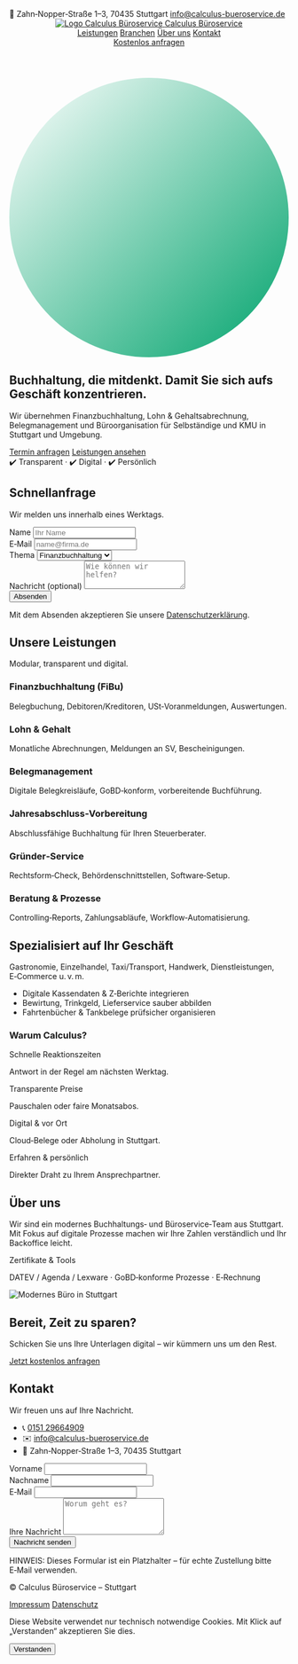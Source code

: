 <!doctype html>
<html lang="de">
<head>
  <meta charset="utf-8" />
  <meta name="viewport" content="width=device-width, initial-scale=1" />
  <title>Calculus Büroservice – Buchhaltung & Büroorganisation in Stuttgart</title>
  <meta name="description" content="Calculus Büroservice unterstützt Selbständige und KMU in Stuttgart bei Finanzbuchhaltung, Lohn, Belegmanagement und Büroorganisation." />
  <meta name="robots" content="index,follow" />
  <meta property="og:title" content="Calculus Büroservice" />
  <meta property="og:description" content="Buchhaltung & Büroservice für Stuttgart und Umgebung." />
  <meta property="og:type" content="website" />
  <meta property="og:image" content="/logo.png" />
  <link rel="icon" href="/favicon.ico" />
  <script src="https://cdn.tailwindcss.com"></script>
  <script>
    tailwind.config = {
      theme: {
        extend: {
          colors: {
            brand: {
              DEFAULT: '#0f172a',
              light: '#1e293b',
              accent: '#00a36c'
            }
          }
        }
      }
    }
  </script>
</head>
<body class="bg-slate-50 text-slate-800">
  <div class="w-full bg-brand text-white text-sm">
    <div class="mx-auto max-w-7xl px-4 py-2 flex flex-wrap items-center justify-between gap-2">
      <span>📍 Zahn‑Nopper‑Straße 1–3, 70435 Stuttgart</span>
      <a class="underline underline-offset-2" href="mailto:info@calculus-bueroservice.de">info@calculus-bueroservice.de</a>
    </div>
  </div>

  <header class="sticky top-0 z-40 bg-white/80 backdrop-blur border-b border-slate-200">
    <div class="mx-auto max-w-7xl px-4 py-3 flex items-center justify-between">
      <a href="#" class="flex items-center gap-3">
        <img src="/logo.png" alt="Logo Calculus Büroservice" class="h-10 w-10 object-contain" />
        <span class="font-semibold tracking-tight">Calculus Büroservice</span>
      </a>
      <nav class="hidden md:flex items-center gap-6 text-sm">
        <a href="#leistungen" class="hover:text-brand-accent">Leistungen</a>
        <a href="#branchen" class="hover:text-brand-accent">Branchen</a>
        <a href="#ueber" class="hover:text-brand-accent">Über uns</a>
        <a href="#kontakt" class="hover:text-brand-accent">Kontakt</a>
      </nav>
      <a href="#kontakt" class="ml-4 inline-flex items-center rounded-xl bg-brand-accent px-4 py-2 text-white text-sm font-medium shadow hover:opacity-90">Kostenlos anfragen</a>
    </div>
  </header>

  <section class="relative overflow-hidden">
    <div class="absolute inset-0 bg-gradient-to-br from-brand to-brand-light opacity-95"></div>
    <svg class="absolute right-[-10%] top-[-10%] h-[60rem] w-[60rem] opacity-10" viewBox="0 0 1024 1024" fill="none" aria-hidden="true">
      <defs>
        <linearGradient id="g" x1="0" x2="1" y1="0" y2="1">
          <stop stop-color="#ffffff" />
          <stop offset="1" stop-color="#00a36c" />
        </linearGradient>
      </defs>
      <circle cx="512" cy="512" r="512" fill="url(#g)" />
    </svg>
    <div class="relative mx-auto max-w-7xl px-4 py-24 md:py-32 grid lg:grid-cols-2 gap-10 items-center">
      <div class="text-white">
        <h1 class="text-4xl md:text-5xl font-bold leading-tight">Buchhaltung, die mitdenkt.
          <span class="block text-brand-accent">Damit Sie sich aufs Geschäft konzentrieren.</span>
        </h1>
        <p class="mt-6 text-white/90 max-w-xl">Wir übernehmen Finanzbuchhaltung, Lohn & Gehaltsabrechnung, Belegmanagement und Büroorganisation für Selbständige und KMU in Stuttgart und Umgebung.</p>
        <div class="mt-8 flex flex-wrap gap-3">
          <a href="#kontakt" class="inline-flex items-center rounded-xl bg-brand-accent px-5 py-3 font-medium text-white shadow hover:opacity-90">Termin anfragen</a>
          <a href="#leistungen" class="inline-flex items-center rounded-xl px-5 py-3 font-medium bg-white/10 ring-1 ring-white/30 hover:bg-white/20">Leistungen ansehen</a>
        </div>
        <div class="mt-6 text-sm text-white/80">✔️ Transparent · ✔️ Digital · ✔️ Persönlich</div>
      </div>
      <div class="bg-white rounded-2xl shadow-xl p-6 md:p-8">
        <h2 class="text-lg font-semibold">Schnellanfrage</h2>
        <p class="text-sm text-slate-600 mt-1">Wir melden uns innerhalb eines Werktags.</p>
        <form class="mt-6 grid grid-cols-1 gap-4" action="#" method="post">
          <div>
            <label class="block text-sm font-medium">Name</label>
            <input required type="text" name="name" class="mt-1 w-full rounded-xl border-slate-300 focus:border-brand-accent focus:ring-brand-accent" placeholder="Ihr Name" />
          </div>
          <div>
            <label class="block text-sm font-medium">E‑Mail</label>
            <input required type="email" name="email" class="mt-1 w-full rounded-xl border-slate-300 focus:border-brand-accent focus:ring-brand-accent" placeholder="name@firma.de" />
          </div>
          <div>
            <label class="block text-sm font-medium">Thema</label>
            <select name="topic" class="mt-1 w-full rounded-xl border-slate-300 focus:border-brand-accent focus:ring-brand-accent">
              <option>Finanzbuchhaltung</option>
              <option>Lohn & Gehalt</option>
              <option>Belegmanagement</option>
              <option>Existenzgründung</option>
              <option>Sonstiges</option>
            </select>
          </div>
          <div>
            <label class="block text-sm font-medium">Nachricht (optional)</label>
            <textarea name="message" rows="3" class="mt-1 w-full rounded-xl border-slate-300 focus:border-brand-accent focus:ring-brand-accent" placeholder="Wie können wir helfen?"></textarea>
          </div>
          <button type="submit" class="mt-2 inline-flex justify-center rounded-xl bg-brand-accent px-5 py-3 font-medium text-white shadow hover:opacity-90">Absenden</button>
          <p class="text-xs text-slate-500">Mit dem Absenden akzeptieren Sie unsere <a href="#datenschutz" class="underline">Datenschutzerklärung</a>.</p>
        </form>
      </div>
    </div>
  </section>

  <!-- Leistungen -->
  <section id="leistungen" class="mx-auto max-w-7xl px-4 py-20">
    <div class="text-center">
      <h2 class="text-3xl md:text-4xl font-bold">Unsere Leistungen</h2>
      <p class="mt-3 text-slate-600">Modular, transparent und digital.</p>
    </div>
    <div class="mt-10 grid gap-6 sm:grid-cols-2 lg:grid-cols-3">
      <div class="rounded-2xl border bg-white p-6 shadow-sm">
        <h3 class="font-semibold">Finanzbuchhaltung (FiBu)</h3>
        <p class="mt-2 text-sm text-slate-600">Belegbuchung, Debitoren/Kreditoren, USt‑Voranmeldungen, Auswertungen.</p>
      </div>
      <div class="rounded-2xl border bg-white p-6 shadow-sm">
        <h3 class="font-semibold">Lohn & Gehalt</h3>
        <p class="mt-2 text-sm text-slate-600">Monatliche Abrechnungen, Meldungen an SV, Bescheinigungen.</p>
      </div>
      <div class="rounded-2xl border bg-white p-6 shadow-sm">
        <h3 class="font-semibold">Belegmanagement</h3>
        <p class="mt-2 text-sm text-slate-600">Digitale Belegkreisläufe, GoBD‑konform, vorbereitende Buchführung.</p>
      </div>
      <div class="rounded-2xl border bg-white p-6 shadow-sm">
        <h3 class="font-semibold">Jahresabschluss‑Vorbereitung</h3>
        <p class="mt-2 text-sm text-slate-600">Abschlussfähige Buchhaltung für Ihren Steuerberater.</p>
      </div>
      <div class="rounded-2xl border bg-white p-6 shadow-sm">
        <h3 class="font-semibold">Gründer‑Service</h3>
        <p class="mt-2 text-sm text-slate-600">Rechtsform‑Check, Behördenschnittstellen, Software‑Setup.</p>
      </div>
      <div class="rounded-2xl border bg-white p-6 shadow-sm">
        <h3 class="font-semibold">Beratung & Prozesse</h3>
        <p class="mt-2 text-sm text-slate-600">Controlling‑Reports, Zahlungsabläufe, Workflow‑Automatisierung.</p>
      </div>
    </div>
  </section>

  <!-- Branchen -->
  <section id="branchen" class="bg-slate-100">
    <div class="mx-auto max-w-7xl px-4 py-20">
      <div class="grid lg:grid-cols-2 gap-10 items-center">
        <div>
          <h2 class="text-3xl md:text-4xl font-bold">Spezialisiert auf Ihr Geschäft</h2>
          <p class="mt-3 text-slate-600">Gastronomie, Einzelhandel, Taxi/Transport, Handwerk, Dienstleistungen, E‑Commerce u. v. m.</p>
          <ul class="mt-6 space-y-2 text-slate-700 list-disc list-inside">
            <li>Digitale Kassendaten & Z‑Berichte integrieren</li>
            <li>Bewirtung, Trinkgeld, Lieferservice sauber abbilden</li>
            <li>Fahrtenbücher & Tankbelege prüfsicher organisieren</li>
          </ul>
        </div>
        <div class="rounded-2xl border bg-white p-6 shadow-sm">
          <h3 class="font-semibold">Warum Calculus?</h3>
          <div class="mt-4 grid sm:grid-cols-2 gap-4 text-sm">
            <div class="rounded-xl border p-4">
              <p class="font-medium">Schnelle Reaktionszeiten</p>
              <p class="mt-1 text-slate-600">Antwort in der Regel am nächsten Werktag.</p>
            </div>
            <div class="rounded-xl border p-4">
              <p class="font-medium">Transparente Preise</p>
              <p class="mt-1 text-slate-600">Pauschalen oder faire Monatsabos.</p>
            </div>
            <div class="rounded-xl border p-4">
              <p class="font-medium">Digital & vor Ort</p>
              <p class="mt-1 text-slate-600">Cloud‑Belege oder Abholung in Stuttgart.</p>
            </div>
            <div class="rounded-xl border p-4">
              <p class="font-medium">Erfahren & persönlich</p>
              <p class="mt-1 text-slate-600">Direkter Draht zu Ihrem Ansprechpartner.</p>
            </div>
          </div>
        </div>
      </div>
    </div>
  </section>

  <!-- Über uns -->
  <section id="ueber" class="mx-auto max-w-7xl px-4 py-20">
    <div class="grid lg:grid-cols-2 gap-10 items-start">
      <div>
        <h2 class="text-3xl md:text-4xl font-bold">Über uns</h2>
        <p class="mt-3 text-slate-700">Wir sind ein modernes Buchhaltungs‑ und Büroservice‑Team aus Stuttgart. Mit Fokus auf digitale Prozesse machen wir Ihre Zahlen verständlich und Ihr Backoffice leicht.</p>
        <div class="mt-6 rounded-2xl border bg-white p-6 shadow-sm">
          <p class="font-medium">Zertifikate & Tools</p>
          <p class="mt-2 text-sm text-slate-600">DATEV / Agenda / Lexware · GoBD‑konforme Prozesse · E‑Rechnung</p>
        </div>
      </div>
      <div class="rounded-2xl overflow-hidden border shadow-sm">
        <img src="https://images.unsplash.com/photo-1554224155-3a589877462f?q=80&w=1200&auto=format&fit=crop" alt="Modernes Büro in Stuttgart" class="w-full h-full object-cover" />
      </div>
    </div>
  </section>

  <!-- Call to Action -->
  <section class="bg-brand text-white">
    <div class="mx-auto max-w-7xl px-4 py-16 text-center">
      <h2 class="text-3xl md:text-4xl font-bold">Bereit, Zeit zu sparen?</h2>
      <p class="mt-3 text-white/90">Schicken Sie uns Ihre Unterlagen digital – wir kümmern uns um den Rest.</p>
      <a href="#kontakt" class="mt-6 inline-flex items-center rounded-xl bg-brand-accent px-6 py-3 font-medium text-white shadow hover:opacity-90">Jetzt kostenlos anfragen</a>
    </div>
  </section>

  <!-- Kontakt -->
  <section id="kontakt" class="mx-auto max-w-7xl px-4 py-20">
    <div class="grid lg:grid-cols-2 gap-10">
      <div>
        <h2 class="text-3xl md:text-4xl font-bold">Kontakt</h2>
        <p class="mt-3 text-slate-600">Wir freuen uns auf Ihre Nachricht.</p>
        <ul class="mt-6 space-y-2 text-slate-700">
          <li>📞 <a class="underline" href="tel:+4915129664909">0151 29664909</a></li>
          <li>✉️ <a class="underline" href="mailto:info@calculus-bueroservice.de">info@calculus-bueroservice.de</a></li>
          <li>📍 Zahn‑Nopper‑Straße 1–3, 70435 Stuttgart</li>
        </ul>
      </div>
      <div class="rounded-2xl border bg-white p-6 shadow-sm">
        <form class="grid grid-cols-1 gap-4" action="#" method="post">
          <div class="grid gap-4 sm:grid-cols-2">
            <div>
              <label class="block text-sm font-medium">Vorname</label>
              <input type="text" class="mt-1 w-full rounded-xl border-slate-300 focus:border-brand-accent focus:ring-brand-accent" />
            </div>
            <div>
              <label class="block text-sm font-medium">Nachname</label>
              <input type="text" class="mt-1 w-full rounded-xl border-slate-300 focus:border-brand-accent focus:ring-brand-accent" />
            </div>
          </div>
          <div>
            <label class="block text-sm font-medium">E‑Mail</label>
            <input type="email" class="mt-1 w-full rounded-xl border-slate-300 focus:border-brand-accent focus:ring-brand-accent" />
          </div>
          <div>
            <label class="block text-sm font-medium">Ihre Nachricht</label>
            <textarea rows="4" class="mt-1 w-full rounded-xl border-slate-300 focus:border-brand-accent focus:ring-brand-accent" placeholder="Worum geht es?"></textarea>
          </div>
          <button type="submit" class="mt-2 inline-flex justify-center rounded-xl bg-brand-accent px-5 py-3 font-medium text-white shadow hover:opacity-90">Nachricht senden</button>
          <p class="text-xs text-slate-500">HINWEIS: Dieses Formular ist ein Platzhalter – für echte Zustellung bitte E‑Mail verwenden.</p>
        </form>
      </div>
    </div>
  </section>

  <!-- Footer -->
  <footer class="border-t bg-white">
    <div class="mx-auto max-w-7xl px-4 py-8 flex flex-wrap items-center justify-between gap-4 text-sm text-slate-600">
      <p>© <span id="year"></span> Calculus Büroservice – Stuttgart</p>
      <nav class="flex gap-4">
        <a href="#impressum" class="underline">Impressum</a>
        <a href="#datenschutz" class="underline">Datenschutz</a>
      </nav>
    </div>
  </footer>

  <!-- Cookie Banner -->
  <div id="cookie" class="fixed bottom-4 inset-x-4 md:inset-x-auto md:right-4 md:max-w-xl hidden">
    <div class="rounded-2xl border bg-white p-4 shadow-lg">
      <p class="text-sm">Diese Website verwendet nur technisch notwendige Cookies. Mit Klick auf „Verstanden“ akzeptieren Sie dies.</p>
      <div class="mt-3 flex justify-end">
        <button onclick="acceptCookie()" class="rounded-xl bg-brand-accent px-4 py-2 text-white text-sm">Verstanden</button>
      </div>
    </div>
  </div>

</section>

<script>
  document.getElementById('year').textContent = new Date().getFullYear();
  const acceptCookie = () => { localStorage.setItem('cookieAccepted','1'); document.getElementById('cookie').classList.add('hidden'); }
  if(!localStorage.getItem('cookieAccepted')) { document.getElementById('cookie').classList.remove('hidden'); }
</script>

</body>
</html>
